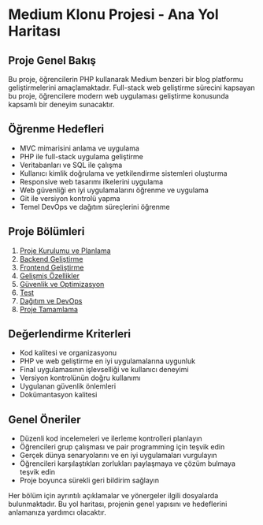 # Medium Klonu Projesi - Ana Yol Haritası

## Proje Genel Bakış
Bu proje, öğrencilerin PHP kullanarak Medium benzeri bir blog platformu geliştirmelerini amaçlamaktadır. Full-stack web geliştirme sürecini kapsayan bu proje, öğrencilere modern web uygulaması geliştirme konusunda kapsamlı bir deneyim sunacaktır.

## Öğrenme Hedefleri
- MVC mimarisini anlama ve uygulama
- PHP ile full-stack uygulama geliştirme
- Veritabanları ve SQL ile çalışma
- Kullanıcı kimlik doğrulama ve yetkilendirme sistemleri oluşturma
- Responsive web tasarımı ilkelerini uygulama
- Web güvenliği en iyi uygulamalarını öğrenme ve uygulama
- Git ile versiyon kontrolü yapma
- Temel DevOps ve dağıtım süreçlerini öğrenme

## Proje Bölümleri
1. [Proje Kurulumu ve Planlama](proje-kurulumu-ve-planlama.md)
2. [Backend Geliştirme](backend-gelistirme.md)
3. [Frontend Geliştirme](frontend-gelistirme.md)
4. [Gelişmiş Özellikler](gelismis-ozellikler.md)
5. [Güvenlik ve Optimizasyon](guvenlik-ve-optimizasyon.md)
6. [Test](test.md)
7. [Dağıtım ve DevOps](dagitim-ve-devops.md)
8. [Proje Tamamlama](proje-tamamlama.md)

## Değerlendirme Kriterleri
- Kod kalitesi ve organizasyonu
- PHP ve web geliştirme en iyi uygulamalarına uygunluk
- Final uygulamasının işlevselliği ve kullanıcı deneyimi
- Versiyon kontrolünün doğru kullanımı
- Uygulanan güvenlik önlemleri
- Dokümantasyon kalitesi

## Genel Öneriler
- Düzenli kod incelemeleri ve ilerleme kontrolleri planlayın
- Öğrencileri grup çalışması ve pair programming için teşvik edin
- Gerçek dünya senaryolarını ve en iyi uygulamaları vurgulayın
- Öğrencileri karşılaştıkları zorlukları paylaşmaya ve çözüm bulmaya teşvik edin
- Proje boyunca sürekli geri bildirim sağlayın

Her bölüm için ayrıntılı açıklamalar ve yönergeler ilgili dosyalarda bulunmaktadır. Bu yol haritası, projenin genel yapısını ve hedeflerini anlamanıza yardımcı olacaktır.

